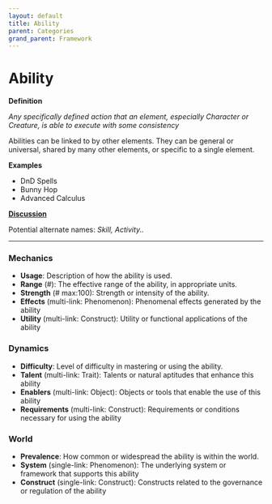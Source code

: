 ```yaml
---
layout: default
title: Ability
parent: Categories
grand_parent: Framework 
---
```


# Ability

**Definition**

*Any specifically defined action that an element, especially Character or Creature, is able to execute with some consistency*

Abilities can be linked to by other elements. They can be general or universal, shared by many other elements, or specific to a single element.

**Examples**
- DnD Spells
- Bunny Hop
- Advanced Calculus


**[Discussion](https://github.com/OnlyWorlds/OnlyWorlds/discussions/categories/NAME)**

Potential alternate names: *Skill, Activity..*

---
### Mechanics
- **Usage**: Description of how the ability is used.
- **Range** (#): The effective range of the ability, in appropriate units.
- **Strength** (# max:100): Strength or intensity of the ability.
- **Effects** (multi-link: Phenomenon): Phenomenal effects generated by the ability
- **Utility** (multi-link: Construct): Utility or functional applications of the ability

### Dynamics
- **Difficulty**: Level of difficulty in mastering or using the ability.
- **Talent** (multi-link: Trait): Talents or natural aptitudes that enhance this ability
- **Enablers** (multi-link: Object): Objects or tools that enable the use of this ability
- **Requirements** (multi-link: Construct): Requirements or conditions necessary for using the ability

### World
- **Prevalence**: How common or widespread the ability is within the world.
- **System** (single-link: Phenomenon): The underlying system or framework that supports this ability
- **Construct** (single-link: Construct): Constructs related to the governance or regulation of the ability

